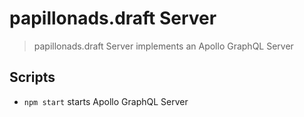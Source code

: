 # papillonads.draft Server

> papillonads.draft Server implements an Apollo GraphQL Server

## Scripts

- `npm start` starts Apollo GraphQL Server

